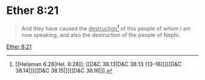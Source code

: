 # Ether 8:21

> And they have caused the <u>destruction</u>[^a] of this people of whom I am now speaking, and also the destruction of the people of Nephi.

[Ether 8:21](https://www.churchofjesuschrist.org/study/scriptures/bofm/ether/8?lang=eng&id=p21#p21)


[^a]: [[Helaman 6.28|Hel. 6:28]]; [[D&C 38.13|D&C 38:13 (13–16)]][[D&C 38.14|]][[D&C 38.15|]][[D&C 38.16|]].  
